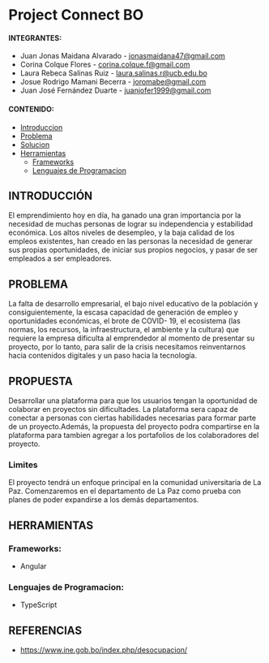 # **Project Connect BO**

#### INTEGRANTES:

- Juan Jonas Maidana Alvarado - [jonasmaidana47@gmail.com](https://github.com/Savitar465)
- Corina Colque Flores - [corina.colque.f@gmail.com](https://github.com/coriccf)
- Laura Rebeca Salinas Ruiz - [laura.salinas.r@ucb.edu.bo](https://github.com/lr-salinas)
- Josue Rodrigo Mamani Becerra - [joromabe@gmail.com](https://github.com/yochairo)
- Juan José Fernández Duarte - [juanjofer1999@gmail.com](https://github.com/JuanJo53)

#### CONTENIDO:

- [Introduccion](#introduccion)
- [Problema](#problema)
- [Solucion](#solucion)
- [Herramientas](#herramientas)
  - [Frameworks](#frameworks)
  - [Lenguajes de Programacion](#lenguajes-de-programacion)

## INTRODUCCIÓN

El emprendimiento hoy en día, ha ganado una gran importancia por la necesidad de muchas personas de lograr su independencia y estabilidad económica. Los altos niveles de desempleo, y la baja calidad de los empleos existentes, han creado en las personas la necesidad de generar sus propias oportunidades, de iniciar sus propios negocios, y pasar de ser empleados a ser empleadores.

## PROBLEMA

La falta de desarrollo empresarial, el bajo nivel educativo de la población y consiguientemente, la escasa capacidad de generación de empleo y oportunidades económicas, el brote de COVID- 19, el ecosistema (las normas, los recursos, la infraestructura, el ambiente y la cultura) que requiere la empresa dificulta al emprendedor al momento de presentar su proyecto, por lo tanto, para salir de la crisis necesitamos reinventarnos hacia contenidos digitales y un paso hacia la tecnología.

## PROPUESTA

Desarrollar una plataforma para que los usuarios tengan la oportunidad de colaborar en proyectos sin dificultades. La plataforma sera capaz de conectar a personas con ciertas habilidades necesarias para formar parte de un proyecto.Además, la propuesta del proyecto podra compartirse en la plataforma para tambien agregar a los portafolios de los colaboradores del proyecto.

### Limites

El proyecto tendrá un enfoque principal en la comunidad universitaria de La Paz.
Comenzaremos en el departamento de La Paz como prueba con planes de poder expandirse a los demás departamentos.

## HERRAMIENTAS

### Frameworks:

- Angular

### Lenguajes de Programacion:

- TypeScript

## REFERENCIAS

- https://www.ine.gob.bo/index.php/desocupacion/
